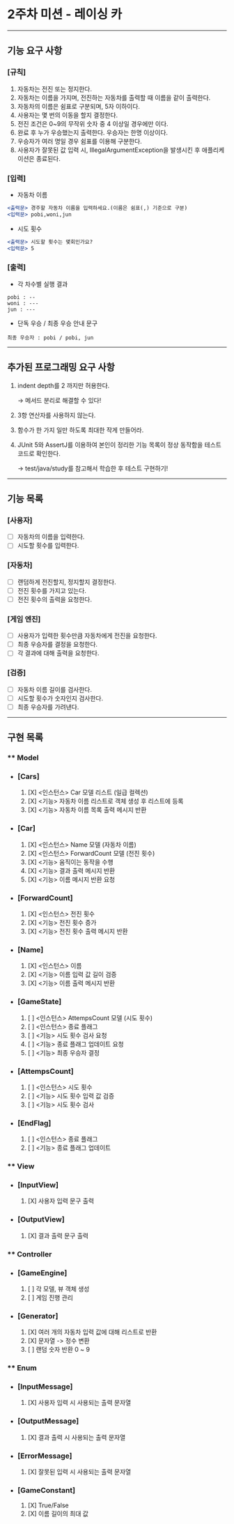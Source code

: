 
# 2주차 미션 - 레이싱 카

- - -

## 기능 요구 사항

### <strong>[규칙]</strong>
1. 자동차는 전진 또는 정지한다.
2. 자동차는 이름을 가지며, 전진하는 자동차를 출력할 때 이름을 같이 출력한다.
3. 자동차의 이름은 쉼표로 구분되며, 5자 이하이다.
4. 사용자는 몇 번의 이동을 할지 결정한다.
5. 전진 조건은 0~9의 무작위 숫자 중 4 이상일 경우에만 이다.
6. 완료 후 누가 우승했는지 출력한다. 우승자는 한명 이상이다.
7. 우승자가 여러 명일 경우 쉼표를 이용해 구분한다.
8. 사용자가 잘못된 값 입력 시, IllegalArgumentException을 발생시킨 후 애플리케이션은 종료된다.

### <strong>[입력]</strong>

- 자동차 이름

```jsx
<출력문> 경주할 자동차 이름을 입력하세요.(이름은 쉼표(,) 기준으로 구분)
<입력문> pobi,woni,jun
```

- 시도 횟수

```jsx
<출력문> 시도할 횟수는 몇회인가요?
<입력문> 5
```

### <strong>[출력]</strong>

- 각 차수별 실행 결과

```text
pobi : --
woni : ---
jun : ---
```

- 단독 우승 / 최종 우승 안내 문구

```text
최종 우승자 : pobi / pobi, jun
```

- - -

## 추가된 프로그래밍 요구 사항

1. indent depth를 2 까지만 허용한다.

    → 메서드 분리로 해결할 수 있다!
    
2. 3항 연산자를 사용하지 않는다.
3. 함수가 한 가지 일만 하도록 최대한 작게 만들어라.
4. JUnit 5와 AssertJ를 이용하여 본인이 정리한 기능 목록이 정상 동작함을 테스트 코드로 확인한다.
    
    → test/java/study를 참고해서 학습한 후 테스트 구현하기!

- - -

## 기능 목록

### <strong>[사용자]</strong>

- [ ] 자동차의 이름을 입력한다.
- [ ] 시도할 횟수를 입력한다.

### <strong>[자동차]</strong>

- [ ] 랜덤하게 전진할지, 정지할지 결정한다.
- [ ] 전진 횟수를 가지고 있는다.
- [ ] 전진 횟수의 출력을 요청한다.

### <strong>[게임 엔진]</strong>

- [ ] 사용자가 입력한 횟수만큼 자동차에게 전진을 요청한다.
- [ ] 최종 우승자를 결정을 요청한다.
- [ ] 각 결과에 대해 출력을 요청한다.

### <strong>[검증]</strong>

- [ ] 자동차 이름 길이를 검사한다.
- [ ] 시도할 횟수가 숫자인지 검사한다.
- [ ] 최종 우승자를 가려낸다.

- - -

## 구현 목록

### ** Model

- ### <strong>[Cars]</strong>
  1. [X] <인스턴스> Car 모델 리스트 (일급 컬렉션)
  2. [X] <기능> 자동차 이름 리스트로 객체 생성 후 리스트에 등록
  3. [X] <기능> 자동차 이름 목록 출력 메시지 반환

- ### <strong>[Car]</strong>
  1. [X] <인스턴스> Name 모델 (자동차 이름)
  2. [X] <인스턴스> ForwardCount 모델 (전진 횟수)
  3. [X] <기능> 움직이는 동작을 수행
  4. [X] <기능> 결과 출력 메시지 반환
  5. [X] <기능> 이름 메시지 반환 요청

- ### <strong>[ForwardCount]</strong>
  1. [X] <인스턴스> 전진 횟수
  2. [X] <기능> 전진 횟수 증가
  3. [X] <기능> 전진 횟수 출력 메시지 반환

- ### <strong>[Name]</strong>
  1. [X] <인스턴스> 이름
  2. [X] <기능> 이름 입력 값 길이 검증
  3. [X] <기능> 이름 출력 메시지 반환

- ### <strong>[GameState]</strong>
  1. [ ] <인스턴스> AttempsCount 모델 (시도 횟수)
  2. [ ] <인스턴스> 종료 플래그
  3. [ ] <기능> 시도 횟수 검사 요청
  5. [ ] <기능> 종료 플래그 업데이트 요청
  6. [ ] <기능> 최종 우승자 결정

- ### <strong>[AttempsCount]</strong>
  1. [ ] <인스턴스> 시도 횟수
  2. [ ] <기능> 시도 횟수 입력 값 검증
  3. [ ] <기능> 시도 횟수 검사

- ### <strong>[EndFlag]</strong>
  1. [ ] <인스턴스> 종료 플래그
  2. [ ] <기능> 종료 플래그 업데이트

### ** View

- ### <strong>[InputView]</strong>
  1. [X] 사용자 입력 문구 출력

- ### <strong>[OutputView]</strong>
  1. [X] 결과 출력 문구 출력

### ** Controller

- ### <strong>[GameEngine]</strong>
  1. [ ] 각 모델, 뷰 객체 생성
  2. [ ] 게임 진행 관리

- ### <strong>[Generator]</strong>
  1. [X] 여러 개의 자동차 입력 값에 대해 리스트로 반환
  2. [X] 문자열 -> 정수 변환
  3. [ ] 랜덤 숫자 반환 0 ~ 9

### ** Enum

- ### <strong>[InputMessage]</strong>
  1. [X] 사용자 입력 시 사용되는 출력 문자열

- ### <strong>[OutputMessage]</strong>
  1. [X] 결과 출력 시 사용되는 출력 문자열

- ### <strong>[ErrorMessage]</strong>
  1. [X] 잘못된 입력 시 사용되는 출력 문자열

- ### <strong>[GameConstant]</strong>
  1. [X] True/False
  2. [X] 이름 길이의 최대 값